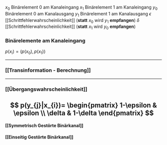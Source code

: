 $x_{0}$ Binärelement 0 am Kanaleingang
$x_{1}$ Binärelement 1 am Kanaleingang
$y_{0}$ Binärelement 0 am Kanalausgang
$y_{1}$ Binärelement 1 am Kanalausgang
$\epsilon$ [[Schrittfehlerwahrscheinlichkeit]] (**statt** $x_{0}$ wird $y_{1}$ **empfangen**)
$\delta$ [[Schrittfehlerwahrscheinlichkeit]] (**statt** $x_{1}$ wird $y_{0}$ **empfangen**)

### Binärelemente am Kanaleingang
$p(x_{i})=(p(x_{0}),p(x_{1}))$

---
### [[Transinformation - Berechnung]]
---
### [[Übergangswahrscheinlichkeit]]
$$
p(y_{j}|x_{i})=
\begin{pmatrix}
1-\epsilon & \epsilon \\
\delta & 1-\delta
\end{pmatrix}
$$
---

#### [[Symmetrisch Gestörte Binärkanal]]
#### [[Einseitig Gestörte Binärkanal]]